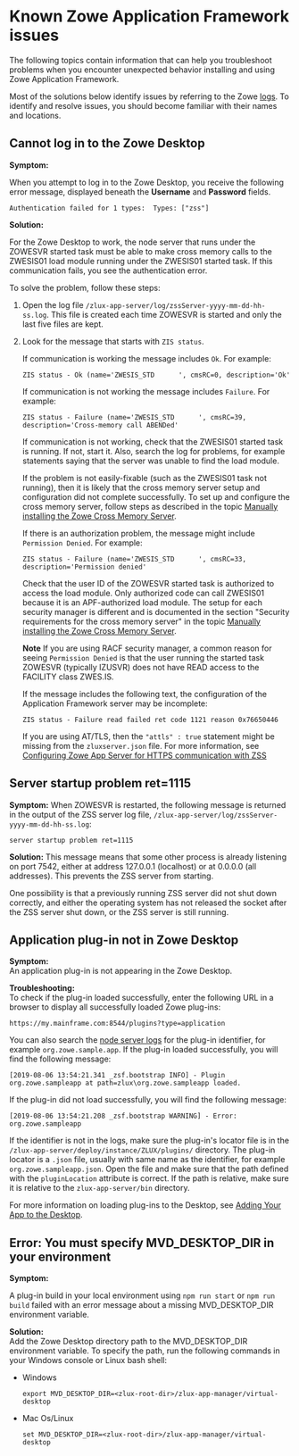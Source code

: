 # Known Zowe Application Framework issues

The following topics contain information that can help you troubleshoot problems when you encounter unexpected behavior installing and using Zowe Application Framework.

Most of the solutions below identify issues by referring to the Zowe [logs](app-mustgather.md). To identify and resolve issues, you should become familiar with their names and locations.

## Cannot log in to the Zowe Desktop

**Symptom:**

When you attempt to log in to the Zowe Desktop, you receive the following error message, displayed beneath the **Username** and **Password** fields. 

```
Authentication failed for 1 types:  Types: ["zss"]
```

**Solution:**

For the Zowe Desktop to work, the node server that runs under the ZOWESVR started task must be able to make cross memory calls to the ZWESIS01 load module running under the ZWESIS01 started task. If this communication fails, you see the authentication error.

To solve the problem, follow these steps: 
1. Open the log file `/zlux-app-server/log/zssServer-yyyy-mm-dd-hh-ss.log`.  This file is created each time ZOWESVR is started and only the last five files are kept.  

2. Look for the message that starts with `ZIS status`.  

   If communication is working the message includes `Ok`. For example:

   ```
   ZIS status - Ok (name='ZWESIS_STD      ', cmsRC=0, description='Ok'
   ```

   If communication is not working the message includes `Failure`. For example:

   ```
   ZIS status - Failure (name='ZWESIS_STD      ', cmsRC=39, description='Cross-memory call ABENDed'
   ```

    If communication is not working, check that the ZWESIS01 started task is running. If not, start it. Also, search the log for problems, for example statements saying that the server was unable to find the load module.
    
    If the problem is not easily-fixable (such as the ZWESIS01 task not running), then it is likely that the cross memory server setup and configuration did not complete successfully. To set up and configure the cross memory server, follow steps as described in the topic [Manually installing the Zowe Cross Memory Server](../../user-guide/install-zos.html#manually-installing-the-zowe-cross-memory-server).  

    If there is an authorization problem, the message might include `Permission Denied`. For example:

    ```
    ZIS status - Failure (name='ZWESIS_STD      ', cmsRC=33, description='Permission denied'
    ```
    Check that the user ID of the ZOWESVR started task is authorized to access the load module. Only authorized code can call ZWESIS01 because it is an APF-authorized load module. The setup for each security manager is different and is documented in the section "Security requirements for the cross memory server" in the topic  [Manually installing the Zowe Cross Memory Server](../../user-guide/install-zos.html#manually-installing-the-zowe-cross-memory-server).

    **Note** If you are using RACF security manager, a common reason for seeing `Permission Denied` is that the user running the started task ZOWESVR (typically IZUSVR) does not have READ access to the FACILITY class ZWES.IS.

    If the message includes the following text, the configuration of the Application Framework server may be incomplete:

    ```
    ZIS status - Failure read failed ret code 1121 reason 0x76650446
    ```
    If you are using AT/TLS, then the ```"attls" : true``` statement might be missing from the ```zluxserver.json``` file. For more information, see [Configuring Zowe App Server for HTTPS communication with ZSS](../../user-guide/mvd-configuration.html#configuring-zss-for-https)

## Server startup problem ret=1115

**Symptom:**
When ZOWESVR is restarted, the following message is returned in the output of the ZSS server log file, `/zlux-app-server/log/zssServer-yyyy-mm-dd-hh-ss.log`:
```
server startup problem ret=1115
```

**Solution:**
This message means that some other process is already listening on port 7542, either at address 127.0.0.1 (localhost) or at 0.0.0.0 (all addresses). This prevents the ZSS server from starting.

One possibility is that a previously running ZSS server did not shut down correctly, and either the operating system has not released the socket after the ZSS server shut down, or the ZSS server is still running.


## Application plug-in not in Zowe Desktop

**Symptom:**  
An application plug-in is not appearing in the Zowe Desktop.

**Troubleshooting:**   
To check if the plug-in loaded successfully, enter the following URL in a browser to display all successfully loaded Zowe plug-ins:

`https://my.mainframe.com:8544/plugins?type=application`

You can also search the [node server logs](app-mustgather.md) for the plug-in identifier, for example `org.zowe.sample.app`. If the plug-in loaded successfully, you will find the following message:
```
[2019-08-06 13:54:21.341 _zsf.bootstrap INFO] - Plugin org.zowe.sampleapp at path=zlux\org.zowe.sampleapp loaded.
```
If the plug-in did not load successfully, you will find the following message:
```
[2019-08-06 13:54:21.208 _zsf.bootstrap WARNING] - Error: org.zowe.sampleapp 
```
If the identifier is not in the logs, make sure the plug-in's locator file is in the `/zlux-app-server/deploy/instance/ZLUX/plugins/` directory. The plug-in locator is a `.json` file, usually with same name as the identifier, for example `org.zowe.sampleapp.json`. Open the file and make sure that the path defined with the `pluginLocation` attribute is correct. If the path is relative, make sure it is relative to the `zlux-app-server/bin` directory. 

For more information on loading plug-ins to the Desktop, see [Adding Your App to the Desktop](../../extend/extend-desktop/zlux-workshop-user-browser.html#adding-your-app-to-the-desktop).


## Error: You must specify MVD_DESKTOP_DIR in your environment

**Symptom:** 

A plug-in build in your local environment using `npm run start` or `npm run build` failed with an error message about a missing MVD_DESKTOP_DIR environment variable. 

**Solution:**   
Add the Zowe Desktop directory path to the MVD_DESKTOP_DIR environment variable. To specify the path, run the following commands in your Windows console or Linux bash shell:

- Windows
  ```
  export MVD_DESKTOP_DIR=<zlux-root-dir>/zlux-app-manager/virtual-desktop
  ```

- Mac Os/Linux
  ```
  set MVD_DESKTOP_DIR=<zlux-root-dir>/zlux-app-manager/virtual-desktop
  ```
